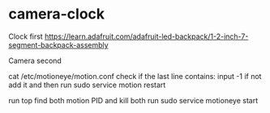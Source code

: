 # camera-clock

Clock first
https://learn.adafruit.com/adafruit-led-backpack/1-2-inch-7-segment-backpack-assembly

Camera second

cat /etc/motioneye/motion.conf
check if the last line contains: input -1 if not add it and then run
sudo service motion restart

run top
find both motion PID and kill both
run sudo service motioneye start
